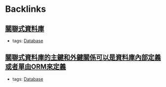 
# Backlinks
## [關聯式資料庫](<關聯式資料庫.md>)
- tags: [Database](<Database.md>)

## [關聯式資料庫的主鍵和外鍵關係可以是資料庫內部定義或者單由ORM來定義](<關聯式資料庫的主鍵和外鍵關係可以是資料庫內部定義或者單由ORM來定義.md>)
- tags: [Database](<Database.md>)

